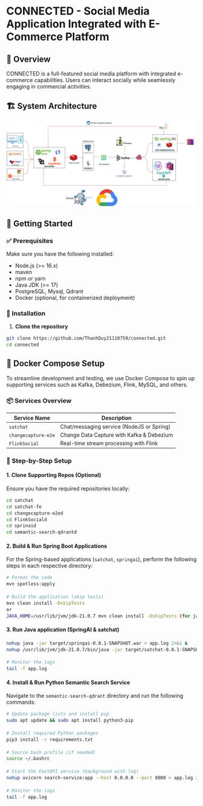 # CONNECTED - Social Media Application Integrated with E-Commerce Platform

## 📌 Overview

CONNECTED is a full-featured social media platform with integrated e-commerce capabilities. Users can interact socially while seamlessly engaging in commercial activities.

## 🏗️ System Architecture

![System Architecture Diagram](./SYSTEM-ARCHITECTURE.png)

## 🚀 Getting Started

### ✅ Prerequisites

Make sure you have the following installed:

- Node.js (>= 16.x)
- maven
- npm or yarn
- Java JDK (>= 17)
- PostgreSQL, Mysql, Qdrant
- Docker (optional, for containerized deployment)

### 🔧 Installation

1. **Clone the repository**

```bash
git clone https://github.com/ThanhDuy21110759/connected.git
cd connected
```

## 🐳 Docker Compose Setup

To streamline development and testing, we use Docker Compose to spin up supporting services such as Kafka, Debezium, Flink, MySQL, and others.

### 📦 Services Overview

| Service Name        | Description                               |
| ------------------- | ----------------------------------------- |
| `satchat`           | Chat/messaging service (NodeJS or Spring) |
| `changecapture-e2e` | Change Data Capture with Kafka & Debezium |
| `FlinkSocial`       | Real-time stream processing with Flink    |

### 🧰 Step-by-Step Setup

#### 1. Clone Supporting Repos (Optional)

Ensure you have the required repositories locally:

```bash
cd satchat
cd satchat-fe
cd changecapture-e2ed
cd FlinkSociald
cd sprinaid
cd semantic-search-qdrantd
```

#### 2. Build & Run Spring Boot Applications

For the Spring-based applications (`satchat`, `springai`), perform the following steps in each respective directory:

```bash
# Format the code
mvn spotless:apply

# Build the application (skip tests)
mvn clean install -DskipTests
or
JAVA_HOME=/usr/lib/jvm/jdk-21.0.7 mvn clean install -DskipTests (for jadk version 21)
```

#### 3. Run Java application (SpringAI & satchat)

```bash
nohup java -jar target/springai-0.0.1-SNAPSHOT.war > app.log 2>&1 &
nohup /usr/lib/jvm/jdk-21.0.7/bin/java -jar target/satchat-0.0.1-SNAPSHOT.jar > app.log 2>&1 &

# Monitor the logs
tail -f app.log
```

#### 4. Install & Run Python Semantic Search Service

Navigate to the `semantic-search-qdrant` directory and run the following commands:

```bash
# Update package lists and install pip
sudo apt update && sudo apt install python3-pip

# Install required Python packages
pip3 install -r requirements.txt

# Source bash profile (if needed)
source ~/.bashrc

# Start the FastAPI service (background with log)
nohup uvicorn search-service:app --host 0.0.0.0 --port 8000 > app.log 2>&1 &

# Monitor the logs
tail -f app.log
```
